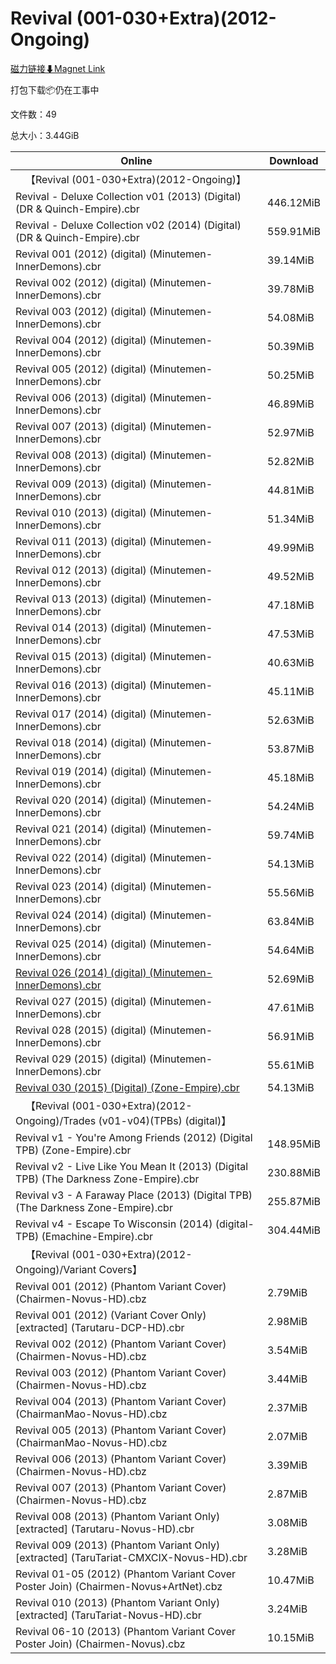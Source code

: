 # Revival (001-030+Extra)(2012-Ongoing)

[磁力链接⬇Magnet Link](magnet:?xt=urn:btih:36b9f870a0359483c41ab39deea8b96d343e4ba1&dn=Revival%20%28001-030%2BExtra%29%282012-Ongoing%29)

打包下载📦仍在工事中

文件数：49

总大小：3.44GiB

Online | Download
--- | ---
&emsp;【Revival (001-030+Extra)(2012-Ongoing)】 | 
Revival - Deluxe Collection v01 (2013) (Digital) (DR & Quinch-Empire).cbr | 446.12MiB
Revival - Deluxe Collection v02 (2014) (Digital) (DR & Quinch-Empire).cbr | 559.91MiB
Revival 001 (2012) (digital) (Minutemen-InnerDemons).cbr | 39.14MiB
Revival 002 (2012) (digital) (Minutemen-InnerDemons).cbr | 39.78MiB
Revival 003 (2012) (digital) (Minutemen-InnerDemons).cbr | 54.08MiB
Revival 004 (2012) (digital) (Minutemen-InnerDemons).cbr | 50.39MiB
Revival 005 (2012) (digital) (Minutemen-InnerDemons).cbr | 50.25MiB
Revival 006 (2013) (digital) (Minutemen-InnerDemons).cbr | 46.89MiB
Revival 007 (2013) (digital) (Minutemen-InnerDemons).cbr | 52.97MiB
Revival 008 (2013) (digital) (Minutemen-InnerDemons).cbr | 52.82MiB
Revival 009 (2013) (digital) (Minutemen-InnerDemons).cbr | 44.81MiB
Revival 010 (2013) (digital) (Minutemen-InnerDemons).cbr | 51.34MiB
Revival 011 (2013) (digital) (Minutemen-InnerDemons).cbr | 49.99MiB
Revival 012 (2013) (digital) (Minutemen-InnerDemons).cbr | 49.52MiB
Revival 013 (2013) (digital) (Minutemen-InnerDemons).cbr | 47.18MiB
Revival 014 (2013) (digital) (Minutemen-InnerDemons).cbr | 47.53MiB
Revival 015 (2013) (digital) (Minutemen-InnerDemons).cbr | 40.63MiB
Revival 016 (2013) (digital) (Minutemen-InnerDemons).cbr | 45.11MiB
Revival 017 (2014) (digital) (Minutemen-InnerDemons).cbr | 52.63MiB
Revival 018 (2014) (digital) (Minutemen-InnerDemons).cbr | 53.87MiB
Revival 019 (2014) (digital) (Minutemen-InnerDemons).cbr | 45.18MiB
Revival 020 (2014) (digital) (Minutemen-InnerDemons).cbr | 54.24MiB
Revival 021 (2014) (digital) (Minutemen-InnerDemons).cbr | 59.74MiB
Revival 022 (2014) (digital) (Minutemen-InnerDemons).cbr | 54.13MiB
Revival 023 (2014) (digital) (Minutemen-InnerDemons).cbr | 55.56MiB
Revival 024 (2014) (digital) (Minutemen-InnerDemons).cbr | 63.84MiB
Revival 025 (2014) (digital) (Minutemen-InnerDemons).cbr | 54.64MiB
[Revival 026 (2014) (digital) (Minutemen-InnerDemons).cbr](https://github.com/alicewish/markdown/blob/master/comic/Revival-026-2014-digital-Minutemen-InnerDemons-cbr.md) | 52.69MiB
Revival 027 (2015) (digital) (Minutemen-InnerDemons).cbr | 47.61MiB
Revival 028 (2015) (digital) (Minutemen-InnerDemons).cbr | 56.91MiB
Revival 029 (2015) (digital) (Minutemen-InnerDemons).cbr | 55.61MiB
[Revival 030 (2015) (Digital) (Zone-Empire).cbr](https://github.com/alicewish/markdown/blob/master/comic/Revival-030-2015-Digital-Zone-Empire-cbr.md) | 54.13MiB
&emsp;【Revival (001-030+Extra)(2012-Ongoing)/Trades (v01-v04)(TPBs) (digital)】 | 
Revival v1 - You're Among Friends (2012) (Digital TPB) (Zone-Empire).cbr | 148.95MiB
Revival v2 - Live Like You Mean It (2013) (Digital TPB) (The Darkness Zone-Empire).cbr | 230.88MiB
Revival v3 - A Faraway Place (2013) (Digital TPB) (The Darkness Zone-Empire).cbr | 255.87MiB
Revival v4 - Escape To Wisconsin (2014) (digital-TPB) (Emachine-Empire).cbr | 304.44MiB
&emsp;【Revival (001-030+Extra)(2012-Ongoing)/Variant Covers】 | 
Revival 001 (2012) (Phantom Variant Cover) (Chairmen-Novus-HD).cbz | 2.79MiB
Revival 001 (2012) (Variant Cover Only) \[extracted\] (Tarutaru-DCP-HD).cbr | 2.98MiB
Revival 002 (2012) (Phantom Variant Cover) (Chairmen-Novus-HD).cbz | 3.54MiB
Revival 003 (2012) (Phantom Variant Cover) (Chairmen-Novus-HD).cbz | 3.44MiB
Revival 004 (2013) (Phantom Variant Cover) (ChairmanMao-Novus-HD).cbz | 2.37MiB
Revival 005 (2013) (Phantom Variant Cover) (ChairmanMao-Novus-HD).cbz | 2.07MiB
Revival 006 (2013) (Phantom Variant Cover) (Chairmen-Novus-HD).cbz | 3.39MiB
Revival 007 (2013) (Phantom Variant Cover) (Chairmen-Novus-HD).cbz | 2.87MiB
Revival 008 (2013) (Phantom Variant Only) \[extracted\] (Tarutaru-Novus-HD).cbr | 3.08MiB
Revival 009 (2013) (Phantom Variant Only) \[extracted\] (TaruTariat-CMXCIX-Novus-HD).cbr | 3.28MiB
Revival 01-05 (2012) (Phantom Variant Cover Poster Join) (Chairmen-Novus+ArtNet).cbz | 10.47MiB
Revival 010 (2013) (Phantom Variant Only) \[extracted\] (TaruTariat-Novus-HD).cbr | 3.24MiB
Revival 06-10 (2013) (Phantom Variant Cover Poster Join) (Chairmen-Novus).cbz | 10.15MiB